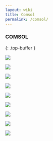 ```yaml
---
layout: wiki
title: Comsol
permalink: /comsol/
---
```

### COMSOL
{: .top-buffer }

![](/assets/img/wiki/licenses/comsol/1.png)

![](/assets/img/wiki/licenses/comsol/2.png)

![](/assets/img/wiki/licenses/comsol/3.png)

![](/assets/img/wiki/licenses/comsol/4.png)

![](/assets/img/wiki/licenses/comsol/5.png)

![](/assets/img/wiki/licenses/comsol/6.png)

![](/assets/img/wiki/licenses/comsol/7.png)

![](/assets/img/wiki/licenses/comsol/8.png)

![](/assets/img/wiki/licenses/comsol/9.png)
